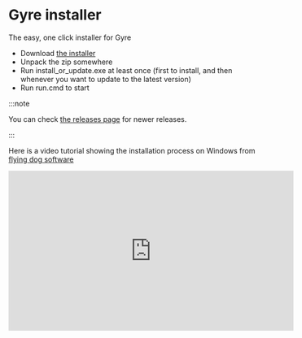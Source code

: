 # Gyre installer 
The easy, one click installer for Gyre

- Download [the installer](https://github.com/stablecabal/gyre-installer/archive/refs/tags/v1.0.0.zip)
- Unpack the zip somewhere
- Run install_or_update.exe at least once (first to install, and then whenever you want to update to the latest version)
- Run run.cmd to start

:::note

You can check [the releases page](https://github.com/stablecabal/gyre-installer/releases/) for
newer releases.

:::

Here is a video tutorial showing the installation process on Windows from [flying dog software](https://www.flyingdog.de/sd/)

<iframe width="560" height="315" src="https://www.youtube.com/embed/5jT85C3Mk44" title="YouTube video player" frameborder="0" allow="accelerometer; autoplay; clipboard-write; encrypted-media; gyroscope; picture-in-picture; web-share" allowfullscreen></iframe>
